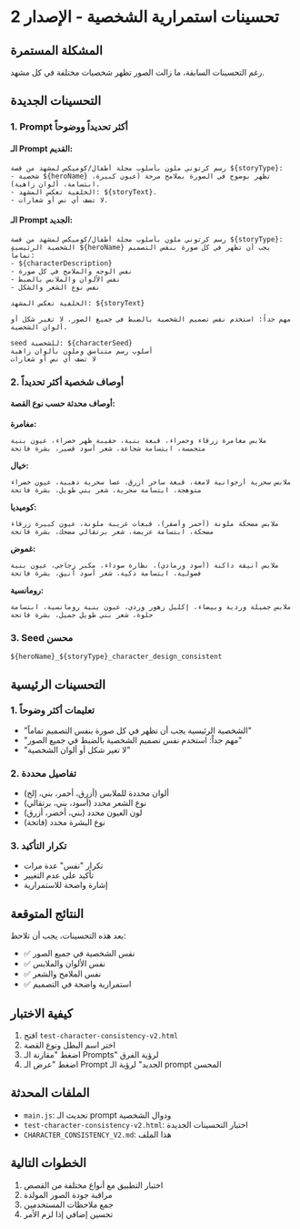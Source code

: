 # تحسينات استمرارية الشخصية - الإصدار 2

## المشكلة المستمرة
رغم التحسينات السابقة، ما زالت الصور تظهر شخصيات مختلفة في كل مشهد.

## التحسينات الجديدة

### 1. Prompt أكثر تحديداً ووضوحاً

#### الـ Prompt القديم:
```
رسم كرتوني ملون بأسلوب مجلة أطفال/كوميكس لمشهد من قصة ${storyType}:
- شخصية ${heroName} تظهر بوضوح في الصورة بملامح مرحة (عيون كبيرة، ابتسامة، ألوان زاهية).
- الخلفية تعكس المشهد: ${storyText}.
- لا تضف أي نص أو شعارات.
```

#### الـ Prompt الجديد:
```
رسم كرتوني ملون بأسلوب مجلة أطفال/كوميكس لمشهد من قصة ${storyType}:
الشخصية الرئيسية ${heroName} يجب أن تظهر في كل صورة بنفس التصميم تماماً:
- ${characterDescription}
- نفس الوجه والملامح في كل صورة
- نفس الألوان والملابس بالضبط
- نفس نوع الشعر والشكل

الخلفية تعكس المشهد: ${storyText}

مهم جداً: استخدم نفس تصميم الشخصية بالضبط في جميع الصور. لا تغير شكل أو ألوان الشخصية.

seed للشخصية: ${characterSeed}
أسلوب رسم متناسق وملون بألوان زاهية
لا تضف أي نص أو شعارات
```

### 2. أوصاف شخصية أكثر تحديداً

#### أوصاف محدثة حسب نوع القصة:

**مغامرة:**
```
ملابس مغامرة زرقاء وحمراء، قبعة بنية، حقيبة ظهر خضراء، عيون بنية متحمسة، ابتسامة شجاعة، شعر أسود قصير، بشرة فاتحة
```

**خيال:**
```
ملابس سحرية أرجوانية لامعة، قبعة ساحر أزرق، عصا سحرية ذهبية، عيون خضراء متوهجة، ابتسامة سحرية، شعر بني طويل، بشرة فاتحة
```

**كوميديا:**
```
ملابس مضحكة ملونة (أحمر وأصفر)، قبعات غريبة ملونة، عيون كبيرة زرقاء مضحكة، ابتسامة عريضة، شعر برتقالي مضحك، بشرة فاتحة
```

**غموض:**
```
ملابس أنيقة داكنة (أسود ورمادي)، نظارة سوداء، مكبر زجاجي، عيون بنية فضولية، ابتسامة ذكية، شعر أسود أنيق، بشرة فاتحة
```

**رومانسية:**
```
ملابس جميلة وردية وبيضاء، إكليل زهور وردي، عيون بنية رومانسية، ابتسامة حلوة، شعر بني طويل جميل، بشرة فاتحة
```

### 3. Seed محسن
```
${heroName}_${storyType}_character_design_consistent
```

## التحسينات الرئيسية

### 1. تعليمات أكثر وضوحاً
- "الشخصية الرئيسية يجب أن تظهر في كل صورة بنفس التصميم تماماً"
- "مهم جداً: استخدم نفس تصميم الشخصية بالضبط في جميع الصور"
- "لا تغير شكل أو ألوان الشخصية"

### 2. تفاصيل محددة
- ألوان محددة للملابس (أزرق، أحمر، بني، إلخ)
- نوع الشعر محدد (أسود، بني، برتقالي)
- لون العيون محدد (بني، أخضر، أزرق)
- نوع البشرة محدد (فاتحة)

### 3. تكرار التأكيد
- تكرار "نفس" عدة مرات
- تأكيد على عدم التغيير
- إشارة واضحة للاستمرارية

## النتائج المتوقعة

بعد هذه التحسينات، يجب أن تلاحظ:
- ✅ نفس الشخصية في جميع الصور
- ✅ نفس الألوان والملابس
- ✅ نفس الملامح والشعر
- ✅ استمرارية واضحة في التصميم

## كيفية الاختبار

1. افتح `test-character-consistency-v2.html`
2. اختر اسم البطل ونوع القصة
3. اضغط "مقارنة الـ Prompts" لرؤية الفرق
4. اضغط "عرض الـ Prompt الجديد" لرؤية الـ prompt المحسن

## الملفات المحدثة

- `main.js`: تحديث الـ prompt ودوال الشخصية
- `test-character-consistency-v2.html`: اختبار التحسينات الجديدة
- `CHARACTER_CONSISTENCY_V2.md`: هذا الملف

## الخطوات التالية

1. اختبار التطبيق مع أنواع مختلفة من القصص
2. مراقبة جودة الصور المولدة
3. جمع ملاحظات المستخدمين
4. تحسين إضافي إذا لزم الأمر 